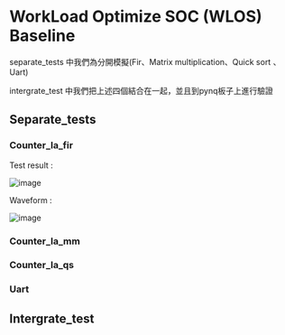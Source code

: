 # WorkLoad Optimize SOC (WLOS) Baseline

separate_tests 中我們為分開模擬(Fir、Matrix multiplication、Quick sort 、Uart)

intergrate_test 中我們把上述四個結合在一起，並且到pynq板子上進行驗證

## Separate_tests
### Counter_la_fir

Test result :

![image](https://github.com/nthuyouwei/soclab/assets/97797875/f6d580c4-fa60-4c54-8b5c-59567180fc28)

Waveform :

![image](https://github.com/nthuyouwei/soclab/assets/97797875/a928a9f6-9d34-49ed-b9bc-fed9680a8802)

### Counter_la_mm



### Counter_la_qs

### Uart


## Intergrate_test
